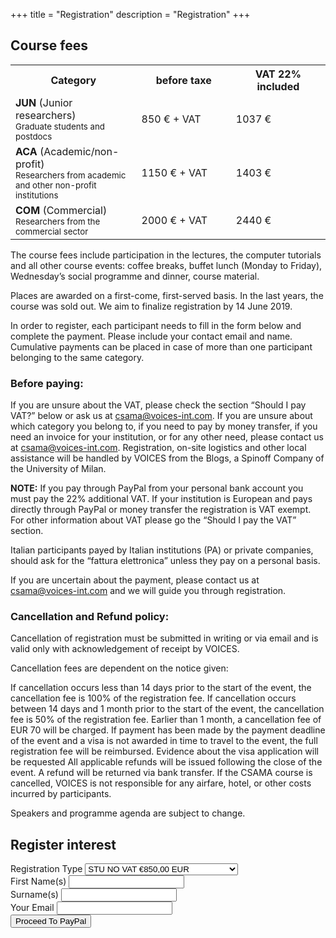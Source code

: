 +++
title = "Registration"
description = "Registration"
+++

## Course fees

<table id="fees">
<tbody>
<tr>
<th width="40%">Category</th>
<th width="30%">before taxe</th>
<th width="30%">VAT 22% included</th>
</tr>
<tr>
<td><b>JUN</b> (Junior researchers)<br>
<small>Graduate students and postdocs</small></td>
<td>850 € + VAT</td>
<td>1037 €</td>
</tr>
<tr>
<td><b>ACA</b> (Academic/non-profit)<br>
<small>Researchers from academic and other non-profit institutions</small></td>
<td>1150 € + VAT</td>
<td>1403 €</td>
</tr>
<tr>
<td><b>COM</b> (Commercial)<br>
<small>Researchers from the commercial sector<br>
</small></td>
<td>2000 € + VAT</td>
<td>2440 €</td>
</tr>
</tbody>
</table>

The course fees include participation in the lectures, the computer tutorials and all other course events: coffee breaks, buffet lunch (Monday to Friday), Wednesday’s social programme and dinner, course material.

Places are awarded on a first-come, first-served basis. In the last years, the course was sold out. We aim to finalize registration by 14 June 2019.

In order to register, each participant needs to fill in the form below and complete the payment. Please include your contact email and name. Cumulative payments can be placed in case of more than one participant belonging to the same category.

### Before paying:

If you are unsure about the VAT, please check the section “Should I pay VAT?” below or ask us at csama@voices-int.com.
If you are unsure about which category you belong to, if you need to pay by money transfer, if you need an invoice for your institution, or for any other need, please contact us at csama@voices-int.com.
Registration, on-site logistics and other local assistance will be handled by VOICES from the Blogs, a Spinoff Company of the University of Milan.

**NOTE:** If you pay through PayPal from your personal bank account you must pay the 22% additional VAT. If your institution is European and pays directly through PayPal or money transfer the registration is VAT exempt. For other information about VAT please go the “Should I pay the VAT” section.

Italian participants payed by Italian institutions (PA) or private companies, should ask for the “fattura elettronica” unless they pay on a personal basis.

If you are uncertain about the payment, please contact us at csama@voices-int.com and we will guide you through registration.

### Cancellation and Refund policy:

Cancellation of registration must be submitted in writing or via email and is valid only with acknowledgement of receipt by VOICES.

Cancellation fees are dependent on the notice given:

If cancellation occurs less than 14 days prior to the start of the event, the cancellation fee is 100% of the registration fee. If cancellation occurs between 14 days and 1 month prior to the start of the event, the cancellation fee is 50% of the registration fee. Earlier than 1 month, a cancellation fee of EUR 70 will be charged. If payment has been made by the payment deadline of the event and a visa is not awarded in time to travel to the event, the full registration fee will be reimbursed. Evidence about the visa application will be requested All applicable refunds will be issued following the close of the event. A refund will be returned via bank transfer. If the CSAMA course is cancelled, VOICES is not responsible for any airfare, hotel, or other costs incurred by participants.

Speakers and programme agenda are subject to change.

## Register interest

<!--<form method="post" action="https://formspree.io/your@email.com">-->
<form name="register" 
      method="post" 
      target="_top" 
      action="/success/" 
      data-netlify="true">
<!--<form name="register" action="https://www.paypal.com/cgi-bin/webscr" method="post" target="_top" data-netlify="true">-->
<!--<input type="hidden" name="form-name" value="register">
<input type="hidden" name="cmd" value="_s-xclick">
<input name="hosted_button_id" type="hidden" value="LVF38P94NE7CS">-->
  <div class="row">
    <div class="col-sm-offset-1 col-sm-10">
      <div class="form-group">
        <label for="os0">Registration Type</label>
        <select class="form-control" name="os0">
            <option value="STU NO VAT">STU NO VAT €850,00 EUR</option>
            <option value="STU PLUS VAT 22%">STU PLUS VAT 22% €1.037,00 EUR</option>
            <option value="ACA NO VAT">ACA NO VAT €1.150,00 EUR</option>
            <option value="ACA PLUS VAT 22%">ACA PLUS VAT 22% €1.403,00 EUR</option>
            <option value="COM NO VAT">COM NO VAT €2.000,00 EUR</option>
            <option value="COM PLUS VAT 22%">COM PLUS VAT 22% €2.440,00 EUR</option>
        </select>
      </div>
    </div>
    <div class="col-sm-offset-1 col-sm-5">
        <div class="form-group">
            <label for="name">First Name(s)</label>
            <input type="text" class="form-control" name="name" id="name" required="">
        </div>
    </div>
    <div class="col-sm-5">
        <div class="form-group">
            <label for="surname">Surname(s)</label>
            <input type="text" class="form-control" name="surname" id="surname" required="">
        </div>
    </div>
    <div class="col-sm-offset-1 col-sm-10">
      <div class="form-group">
        <label for="email">Your Email</label>
        <input type="text" class="form-control" name="email" id="email" required="">
      </div>
    </div>
    <div class="col-sm-12 text-center">
      <button type="submit" class="btn btn-template-main"><i class="far fa-envelope"></i>Proceed To PayPal</button>
    </div>
    <!--<div class="col-sm-12 text-center">
    <p><input name="currency_code" type="hidden" value="EUR"><br>
        <input alt="PayPal – The safer, easier way to pay online!" name="submit"                 src="https://www.paypalobjects.com/en_US/GB/i/btn/btn_buynowCC_LG.gif" type="image"><br>
        <img src="https://www.paypalobjects.com/en_US/i/scr/pixel.gif" alt="" width="1" height="1" border="0" c275le4nc=""></p>
        </div>
  </div>-->
</form>

